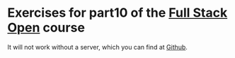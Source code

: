 # Exercises for part10 of the [Full Stack Open](https://fullstackopen.com/en/part10) course

It will not work without a server, which you can find at [Github](https://github.com/fullstack-hy2020/rate-repository-api).